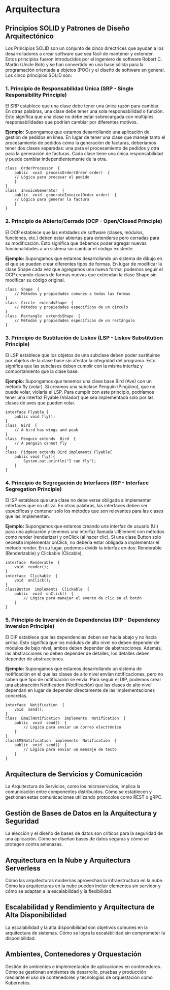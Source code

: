 #	Arquitectura

## Principios SOLID y Patrones de Diseño Arquitectónico

Los Principios SOLID son un conjunto de cinco directrices que ayudan a los desarrolladores a crear software que sea fácil de mantener y extender. Estos principios fueron introducidos por el ingeniero de software Robert C. Martin (Uncle Bob) y se han convertido en una base sólida para la programación orientada a objetos (POO) y el diseño de software en general. Los cinco principios SOLID son:

### 1. Principio de Responsabilidad Única (SRP - Single Responsibility Principle)

El SRP establece que una clase debe tener una única razón para cambiar. En otras palabras, una clase debe tener una sola responsabilidad o función. Esto significa que una clase no debe estar sobrecargada con múltiples responsabilidades que podrían cambiar por diferentes motivos.

**Ejemplo:** Supongamos que estamos desarrollando una aplicación de gestión de pedidos en línea. En lugar de tener una clase que maneje tanto el procesamiento de pedidos como la generación de facturas, deberíamos tener dos clases separadas: una para el procesamiento de pedidos y otra para la generación de facturas. Cada clase tiene una única responsabilidad y puede cambiar independientemente de la otra.


```
class  OrderProcessor  {
	public  void  processOrder(Order order)  {
	// Lógica para procesar el pedido  
	}
}
class  InvoiceGenerator  {
	public  void  generateInvoice(Order order)  {
	// Lógica para generar la factura
	}
}
```

### 2. Principio de Abierto/Cerrado (OCP - Open/Closed Principle)

El OCP establece que las entidades de software (clases, módulos, funciones, etc.) deben estar abiertas para extenderse pero cerradas para su modificación. Esto significa que debemos poder agregar nuevas funcionalidades a un sistema sin cambiar el código existente.

**Ejemplo:** Supongamos que estamos desarrollando un sistema de dibujo en el que se pueden crear diferentes tipos de formas. En lugar de modificar la clase Shape cada vez que agregamos una nueva forma, podemos seguir el OCP creando clases de formas nuevas que extiendan la clase Shape sin modificar su código original.

```
class  Shape  {
	// Métodos y propiedades comunes a todas las formas
}
class  Circle  extendsShape  {
	// Métodos y propiedades específicos de un círculo
}
class  Rectangle  extendsShape  {
	// Métodos y propiedades específicos de un rectángulo
}
```

### 3. Principio de Sustitución de Liskov (LSP - Liskov Substitution Principle)

El LSP establece que los objetos de una subclase deben poder sustituirse por objetos de la clase base sin afectar la integridad del programa. Esto significa que las subclases deben cumplir con la misma interfaz y comportamiento que la clase base.

**Ejemplo:** Supongamos que tenemos una clase base Bird (Ave) con un método fly (volar). Si creamos una subclase Penguin (Pingüino), que no puede volar, violaría el LSP. Para cumplir con este principio, podríamos tener una interfaz Flyable (Volador) que sea implementada solo por las clases de aves que pueden volar.


```
interface Flyable {
    public void fly();
}
class  Bird  {
    // A bird has wings and peak
}
class  Penguin extends  Bird  {
    // A penguin cannot fly
}
class  Pidgeon extends Bird implements Flyable{
    public void fly(){
        System.out.println("I can fly");
    }
}
```

### 4. Principio de Segregación de Interfaces (ISP - Interface Segregation Principle)

El ISP establece que una clase no debe verse obligada a implementar interfaces que no utiliza. En otras palabras, las interfaces deben ser específicas y contener solo los métodos que son relevantes para las clases que las implementan.

**Ejemplo:** Supongamos que estamos creando una interfaz de usuario (UI) para una aplicación y tenemos una interfaz llamada UIElement con métodos como render (renderizar) y onClick (al hacer clic). Si una clase Button solo necesita implementar onClick, no debería estar obligada a implementar el método render. En su lugar, podemos dividir la interfaz en dos: Renderable (Renderizable) y Clickable (Clicable).

```
interface  Renderable  {
	void  render();
}
interface  Clickable  {
	void  onClick();
}
classButton  implements  Clickable  {
	public  void  onClick()  {
		// Lógica para manejar el evento de clic en el botón
	}
}
```

### 5. Principio de Inversión de Dependencias (DIP - Dependency Inversion Principle)

El DIP establece que las dependencias deben ser hacia abajo y no hacia arriba. Esto significa que los módulos de alto nivel no deben depender de módulos de bajo nivel, ambos deben depender de abstracciones. Además, las abstracciones no deben depender de detalles, los detalles deben depender de abstracciones.

**Ejemplo:** Supongamos que estamos desarrollando un sistema de notificación en el que las clases de alto nivel envían notificaciones, pero no saben qué tipo de notificación se envía. Para seguir el DIP, podemos crear una abstracción Notification (Notificación) que las clases de alto nivel dependan en lugar de depender directamente de las implementaciones concretas.
```
interface  Notification  {
	void  send();
}
class  EmailNotification  implements  Notification  {
	public  void  send()  {
		// Lógica para enviar un correo electrónico
	}
}
classSMSNotification  implements  Notification  {
	public  void  send()  {
		// Lógica para enviar un mensaje de texto
	}
}
```
## Arquitectura de Servicios y Comunicación
  La Arquitectura de Servicios, como los microservicios, implica la comunicación entre componentes distribuidos.
  Cómo se establecen y gestionan estas comunicaciones utilizando protocolos como REST o gRPC.
## Gestión de Bases de Datos en la Arquitectura y Seguridad
  La elección y el diseño de bases de datos son críticos para la seguridad de una aplicación.
  Cómo se diseñan bases de datos seguras y cómo se protegen contra amenazas.
## Arquitectura en la Nube y Arquitectura Serverless
  Cómo las arquitecturas modernas aprovechan la infraestructura en la nube.
  Cómo las arquitecturas en la nube pueden incluir elementos sin servidor y cómo se adaptan a la escalabilidad y la flexibilidad.
## Escalabilidad y Rendimiento y Arquitectura de Alta Disponibilidad
  La escalabilidad y la alta disponibilidad son objetivos comunes en la arquitectura de sistemas.
  Cómo se logra la escalabilidad sin comprometer la disponibilidad.
## Ambientes, Contenedores y Orquestación
  Gestión de ambientes e implementación de aplicaciones en contenedores.
  Cómo se gestionan ambientes de desarrollo, pruebas y producción mediante el uso de contenedores y tecnologías de orquestación como Kubernetes.

